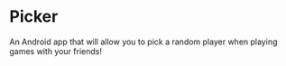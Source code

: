 # Picker
An Android app that will allow you to pick a random player when playing games with your friends!

